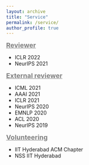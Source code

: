 ```yaml
---
layout: archive
title: "Service"
permalink: /service/
author_profile: true
---
```


<span style="color:gray"><b><font size=4> <u> Reviewer </u></font></b></span> <br/>
- ICLR 2022
- NeurIPS 2021

<span style="color:gray"><b><font size=4> <u> External reviewer </u></font></b></span> <br/>
- ICML 2021
- AAAI 2021
- ICLR 2021
- NeurIPS 2020
- EMNLP 2020
- ACL 2020
- NeurIPS 2019

<span style="color:gray"><b><font size=4> <u>Volunteering</u></font></b></span> <br/>
- IIT Hyderabad ACM Chapter
- NSS IIT Hyderabad
